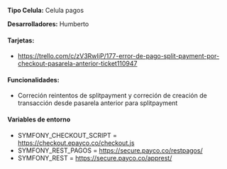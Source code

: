 **Tipo Celula:** Celula pagos

**Desarrolladores:** Humberto

#### Tarjetas:
- https://trello.com/c/zV3RwIjP/177-error-de-pago-split-payment-por-checkout-pasarela-anterior-ticket110947
 
#### Funcionalidades:
- Correción reintentos de splitpayment y correción de creación de transacción desde pasarela anterior para splitpayment

#### Variables de entorno
- SYMFONY_CHECKOUT_SCRIPT = https://checkout.epayco.co/checkout.js
- SYMFONY_REST_PAGOS =  https://secure.payco.co/restpagos/
- SYMFONY_REST = https://secure.payco.co/apprest/
